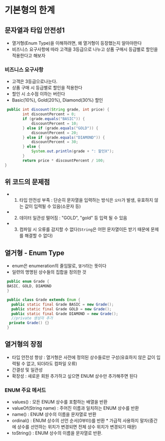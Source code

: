 # 기본형의 한계

## 문자열과 타입 안전성1
- 열거형(Enum Type)을 이해하려면, 왜 열거형이 등장했는지 알아야한다
- 비즈니스 요구사항에 따라 고객을 3등급으로 나누고 상품 구매시 등급별로 할인을 적용한다고 해보자

### 비즈니스 요구사항
- 고객은 3등급으로나눈다.
- 상품 구매 시 등급별로 할인을 적용한다
- 할인 시 소수점 이하는 버린다
- Basic(10%), Gold(20%), Diamond(30%) 할인

```java
 public int discount(String grade, int price) {
        int discountPercent = 0;
        if (grade.equals("BASIC")) {
            discountPercent = 10;
        } else if (grade.equals("GOLD")) {
            discountPercent = 20;
        } else if (grade.equals("DIAMOND")) {
            discountPercent = 30;
        } else {
            System.out.println(grade + ": 할인X");
        }
        return price * discountPercent / 100;
}
```

## 위 코드의 문제점
- 1. 타입 안전성 부족 : 단순히 문자열을 입력하는 방식은 `오타`가 발생, 유효하지 않는 값이 입력될 수 있음(소문자 등)
- 2. 데이터 일관성 떨어짐 : "GOLD", "gold" 등 입력 될 수 있음
- 3. 컴파일 시 오류를 감지할 수 없다(`String`은 어떤 문자열이든 받기 때문에 문제를 해결할 수 없다)

## 열거형 - Enum Type
- enum은 enumeration의 줄임말로, `열거`라는 뜻이다
- 일련의 명명된 상수들의 집합을 정의한 것
```java
 public enum Grade {
 BASIC, GOLD, DIAMOND
 }
 ```

```java
 public class Grade extends Enum {
   public static final Grade BASIC = new Grade();
   public static final Grade GOLD = new Grade();
   public static final Grade DIAMOND = new Grade();
   //private 생성자 추가
  private Grade() {}
 }

```

## 열거형의 장점
- 타입 안전성 향상 : 열거형은 사전에 정의된 상수들로만 구성(유효하지 않은 값이 입력될 수 없고, 되더라도 컴파일 오류)
- 간결성 및 일관성
- 확장성 : 새로운 회원 추가하고 싶으면 ENUM 상수만 추가해주면 된다

### ENUM 주요 메서드
- values() : 모든 ENUM 상수를 포함하는 배열을 반환
- valueOf(String name) : 주어진 이름과 일치하는 ENUM 상수를 반환
- name() : ENUM 상수의 이름을 문자열로 반환
- ordinal() : ENUM 상수의 선언 순서(0부터)를 반환 * 가급적 사용하지 말자(중간에 상수를 선언하는 위치가 변경되면 전체 상수 위치가 변경되기 때문)
- toString() : ENUM 상수의 이름을 문자열로 반환.
